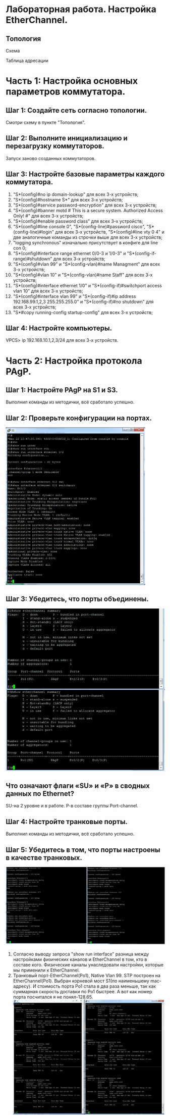 # Лабораторная работа. Настройка EtherChannel.

## Топология

Схема

Таблица адресации

# Часть 1:	Настройка основных параметров коммутатора.

## Шаг 1:	Создайте сеть согласно топологии.
 Смотри схему в пункте "Топология".

## Шаг 2:	Выполните инициализацию и перезагрузку коммутаторов.
 Запуск заново созданных коммутаторов.
 
## Шаг 3:	Настройте базовые параметры каждого коммутатора. 
 1. "S*(config)#no ip domain-lookup" для всех 3-х устройств;
 2. "S*(config)#hostname S*" для всех 3-х устройств;
 3. "S*(config)#service password-encryption" для всех 3-х устройств;
 4. "S*(config)#banner motd # This is a secure system. Authorized Access Only! #" для всех 3-х устройств;
 5. "S*(config)#enable password class" для всех 3-х устройств;
 6. "S*(config)#line console 0", "S*(config-line)#password cisco", "S*(config-line)#login" для всех 3-х устройств,
    "S*(config)#line vty 0 4" и две аналогичные команды из строчки выше для всех 3-х устройств;
 7. "logging synchronous" изначально присутствует в конфиге для line con 0;   
 8. "S*(config)#interface range ethernet 0/0-3 и 1/0-3" и "S*(config-if-range)#shutdown" для всех 3-х устройств;
 9. "S*(config)#vlan 99" и "S*(config-vlan)#name Managment" для всех 3-х устройств; 
10. "S*(config)#vlan 10" и "S*(config-vlan)#name Staff" для всех 3-х устройств;
11. "S*(config)#interface ethernet 1/0" и "S*(config-if)#switchport access vlan 10" для всех 3-х устройств;
12. "S*(config)#interface vlan 99" и "S*(config-if)#ip address 192.168.99.1,2,3 255.255.255.0" и "S*(config-if)#no shutdown" для всех 3-х устройств;
13. "S*#copy running-config startup-config" для всех 3-х устройств;

## Шаг 4:	Настройте компьютеры.

   VPCS> ip 192.168.10.1,2,3/24 для всех 3-х устройств.
   
# Часть 2:	Настройка протокола PAgP.

## Шаг 1:	Настройте PAgP на S1 и S3.
   Выполнил команды из методички, всё сработало успешно. 

## Шаг 2:	Проверьте конфигурации на портах.

 ![Конфиг](https://github.com/VladimirDr/Labs/blob/master/labs03/Screens/ConfigS1.png)
 
## Шаг 3:	Убедитесь, что порты объединены.

 ![Проверка](https://github.com/VladimirDr/Labs/blob/master/labs03/Screens/S_ether_sum.png)  

## Что означают флаги «SU» и «P» в сводных данных по Ethernet? 
   SU-на 2 уровне и в работе. Р-в составе группы Port-channel.
  
## Шаг 4:	Настройте транковые порты.
   Выполнил команды из методички, всё сработало успешно.
   
## Шаг 5:	Убедитесь в том, что порты настроены в качестве транковых.

 ![Проверка](https://github.com/VladimirDr/Labs/blob/master/labs03/Screens/Port_trunk.png)
 
   1. Согласно выводу запроса "show run interface" разница между настройками физических каналов и EtherChannel в том, кто в составе кого. Физические каналы унаследовали настройки, которые мы применили к EtherChannel.
   2. Транковый порт-EtherChannel(Po1), Native Vlan 99.
      STP построен на EtherChannel(Po1). Выбран корневой мост S1(по наименьшему mac-адресу). И стоимость порта Po1 стала в два раза меньше, так как суммарная скорость доставки по Po1 быстрее. А вот как номер порта посчитался я не понял-128.65. 
   ![Схема](https://github.com/VladimirDr/Labs/blob/master/labs03/Screens/STP.png)
   
 

  
